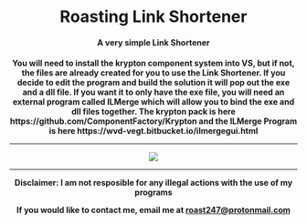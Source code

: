 <h1 align="center">Roasting Link Shortener</h1>
<h4 align="center"> A very simple Link Shortener</h4>

<h4 align="center">
You will need to install the krypton component system into VS, but if not, the files are already created for you to use the Link Shortener. If you decide to edit the program and build the solution it will pop out the exe and a dll file. If you want it to only have the exe file, you will need an external program called ILMerge which will allow you to bind the exe and dll files together. The krypton pack is here https://github.com/ComponentFactory/Krypton and the ILMerge Program is here https://wvd-vegt.bitbucket.io/ilmergegui.html
  <hr>
<img src="https://raw.githubusercontent.com/roast247/SMSbomber/main/SMS.png">
<hr>
Disclaimer: I am not resposible for any illegal actions with the use of my programs
  
  If you would like to contact me, email me at roast247@protonmail.com
</h4>
